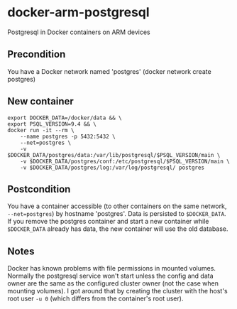 # docker-arm-postgresql
Postgresql in Docker containers on ARM devices

## Precondition 
You have a Docker network named 'postgres' (docker network create postgres)

## New container
```
export DOCKER_DATA=/docker/data && \
export PSQL_VERSION=9.4 && \
docker run -it --rm \
    --name postgres -p 5432:5432 \
    --net=postgres \
    -v $DOCKER_DATA/postgres/data:/var/lib/postgresql/$PSQL_VERSION/main \
    -v $DOCKER_DATA/postgres/conf:/etc/postgresql/$PSQL_VERSION/main \
    -v $DOCKER_DATA/postgres/log:/var/log/postgresql/ postgres
```

## Postcondition
You have a container accessible (to other containers on the same network, `--net=postgres`) by hostname 'postgres'. Data is persisted to `$DOCKER_DATA`. If you remove the postgres container and start a new container while `$DOCKER_DATA` already has data, the new container will use the old database.

## Notes
Docker has known problems with file permissions in mounted volumes. Normally the postgresql service won't start unless the config and data owner are the same as the configured cluster owner (not the case when mounting volumes). I got around that by creating the cluster with the host's root user `-u 0` (which differs from the container's root user).
